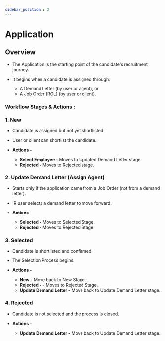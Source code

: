 ```yaml
---
sidebar_position : 2
---
```


# Application

## Overview

  - The Application is the starting point of the candidate's recruitment journey.

  - It begins when a candidate is assigned through:

    - A Demand Letter (by user or agent), or
    - A Job Order (ROL) (by user or client).

### Workflow Stages & Actions :

### 1. New

  - Candidate is assigned but not yet shortlisted.

  - User or client can shortlist the candidate.

  - **Actions -**
    - **Select Employee -** Moves to Updated Demand Letter stage.
    - **Rejected -** Moves to Rejected stage.

### 2. Update Demand Letter (Assign Agent)

  - Starts only if the application came from a Job Order (not from a demand letter).

  - IR user selects a demand letter to move forward.

  - **Actions -**
    - **Selected -** Moves to Selected Stage.
    - **Rejected -** Moves to Rejected Stage.

### 3. Selected

  - Candidate is shortlisted and confirmed.

  - The Selection Process begins.

  - **Actions -**
    - **New -** Move back to New Stage.
    - **Rejected -** - Moves to Rejected Stage.
    - **Update Demand Letter -** Move back to Update Demand Letter stage.

### 4. Rejected

  - Candidate is not selected and the process is closed.

  - **Actions -**
    - **Update Demand Letter -** Move back to Update Demand Letter stage.